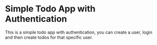 # Simple Todo App with Authentication


This is a simple todo app with authentication, you can create a user, login and then create todos for that specific user.